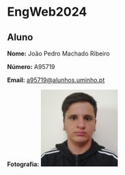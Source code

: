 # EngWeb2024

## Aluno

**Nome:** João Pedro Machado Ribeiro

**Número:** A95719

**Email:** a95719@alunhos.uminho.pt

**Fotografia:** ![Texto Alternativo](Foto.png)

